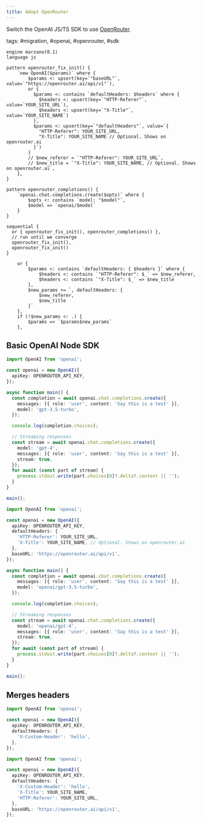 ```yaml
---
title: Adopt OpenRouter
---
```


Switch the OpenAI JS/TS SDK to use [OpenRouter](https://openrouter.ai/docs#format).

tags: #migration, #openai, #openrouter, #sdk

```grit
engine marzano(0.1)
language js

pattern openrouter_fix_init() {
    `new OpenAI($params)` where {
        $params <: upsert(key=`"baseURL"`, value=`"https://openrouter.ai/api/v1"`),
        or {
          $params <: contains `defaultHeaders: $headers` where {
            $headers <: upsert(key=`"HTTP-Referer"`, value=`YOUR_SITE_URL`),
            $headers <: upsert(key=`"X-Title"`, value=`YOUR_SITE_NAME`)
          },
          $params <: upsert(key=`"defaultHeaders"`, value=`{
            "HTTP-Referer": YOUR_SITE_URL,
            "X-Title": YOUR_SITE_NAME // Optional. Shows on openrouter.ai
          }`)
        }
        // $new_referer = `"HTTP-Referer": YOUR_SITE_URL`,
        // $new_title = `"X-Title": YOUR_SITE_NAME, // Optional. Shows on openrouter.ai`,
    },
}

pattern openrouter_completions() {
    `openai.chat.completions.create($opts)` where {
        $opts <: contains `model: "$model"`,
        $model => `openai/$model`
    }
}

sequential {
  or { openrouter_fix_init(), openrouter_completions() },
  // run until we converge
  openrouter_fix_init(),
  openrouter_fix_init()
}
```

        or {
            $params <: contains `defaultHeaders: { $headers }` where {
                $headers <: contains `"HTTP-Referer": $_` => $new_referer,
                $headers <: contains `"X-Title": $_` => $new_title
            },
            $new_params += `, defaultHeaders: {
                $new_referer,
                $new_title
            }`
        },
        if (!$new_params <: .) {
            $params => `$params$new_params`
        },

## Basic OpenAI Node SDK

```ts
import OpenAI from 'openai';

const openai = new OpenAI({
  apiKey: OPENROUTER_API_KEY,
});

async function main() {
  const completion = await openai.chat.completions.create({
    messages: [{ role: 'user', content: 'Say this is a test' }],
    model: 'gpt-3.5-turbo',
  });

  console.log(completion.choices);

  // Streaming responses
  const stream = await openai.chat.completions.create({
    model: 'gpt-4',
    messages: [{ role: 'user', content: 'Say this is a test' }],
    stream: true,
  });
  for await (const part of stream) {
    process.stdout.write(part.choices[0]?.delta?.content || '');
  }
}

main();
```

```ts
import OpenAI from 'openai';

const openai = new OpenAI({
  apiKey: OPENROUTER_API_KEY,
  defaultHeaders: {
    'HTTP-Referer': YOUR_SITE_URL,
    'X-Title': YOUR_SITE_NAME, // Optional. Shows on openrouter.ai
  },
  baseURL: 'https://openrouter.ai/api/v1',
});

async function main() {
  const completion = await openai.chat.completions.create({
    messages: [{ role: 'user', content: 'Say this is a test' }],
    model: 'openai/gpt-3.5-turbo',
  });

  console.log(completion.choices);

  // Streaming responses
  const stream = await openai.chat.completions.create({
    model: 'openai/gpt-4',
    messages: [{ role: 'user', content: 'Say this is a test' }],
    stream: true,
  });
  for await (const part of stream) {
    process.stdout.write(part.choices[0]?.delta?.content || '');
  }
}

main();
```

## Merges headers

```ts
import OpenAI from 'openai';

const openai = new OpenAI({
  apiKey: OPENROUTER_API_KEY,
  defaultHeaders: {
    'X-Custom-Header': 'hello',
  },
});
```

```ts
import OpenAI from 'openai';

const openai = new OpenAI({
  apiKey: OPENROUTER_API_KEY,
  defaultHeaders: {
    'X-Custom-Header': 'hello',
    'X-Title': YOUR_SITE_NAME,
    'HTTP-Referer': YOUR_SITE_URL,
  },
  baseURL: 'https://openrouter.ai/api/v1',
});
```
